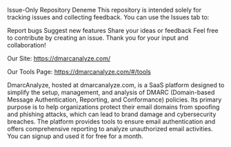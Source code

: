 Issue-Only Repository Deneme
This repository is intended solely for tracking issues and collecting feedback. You can use the Issues tab to:

Report bugs
Suggest new features
Share your ideas or feedback
Feel free to contribute by creating an issue. Thank you for your input and collaboration!

Our Site:
https://dmarcanalyze.com/

Our Tools Page:
https://dmarcanalyze.com/#/tools

DmarcAnalyze, hosted at dmarcanalyze.com, is a SaaS platform designed to simplify the setup, management, and analysis of DMARC (Domain-based Message Authentication, Reporting, and Conformance) policies. Its primary purpose is to help organizations protect their email domains from spoofing and phishing attacks, which can lead to brand damage and cybersecurity breaches. The platform provides tools to ensure email authentication and offers comprehensive reporting to analyze unauthorized email activities. You can signup and used it for free for a month.
